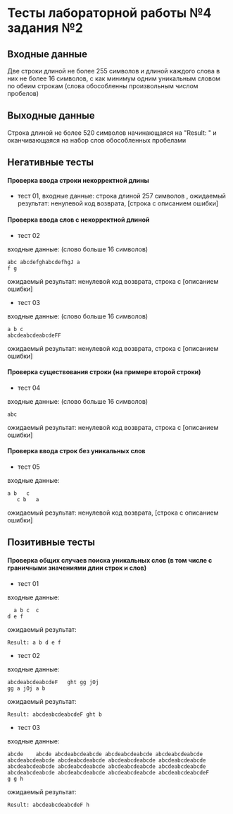 # Тесты лабораторной работы №4 задания №2

## Входные данные 

Две строки длиной не более 255 символов и длиной каждого слова в них не более 16 символов, с как минимум одним уникальным словом по обеим строкам (слова обособленны произвольным числом пробелов)

## Выходные данные 

Строка длиной не более 520 символов начинающаяся на "Result: " и оканчивающаяся на набор слов обособленных пробелами 

## Негативные тесты 

#### Проверка ввода строки некорректной длины

- тест 01, входные данные: строка длиной 257 символов , ожидаемый результат: ненулевой код возврата, [строка с описанием ошибки]

#### Проверка ввода слов с некорректной длиной

- тест 02

входные данные: (слово больше 16 символов)
```
abc abcdefghabcdefhgJ a
f g
```
ожидаемый результат: ненулевой код возврата, строка с [описанием ошибки]

- тест 03

входные данные: (слово больше 16 символов)
```
a b c
abcdeabcdeabcdeFF
```
ожидаемый результат: ненулевой код возврата, строка с [описанием ошибки]

#### Проверка существования строки (на примере второй строки)

- тест 04

входные данные: (слово больше 16 символов)
```
abc
```
ожидаемый результат: ненулевой код возврата, строка с [описанием ошибки]

#### Проверка ввода строк без уникальных слов

- тест 05

входные данные:
```
a b   c
   c b   a
```
ожидаемый результат: ненулевой код возврата, [строка с описанием ошибки]

## Позитивные тесты

#### Проверка общих случаев поиска уникальных слов (в том числе с граничными значениями длин строк и слов)

- тест 01

входные данные: 
```
  a b c  c
d e f
```
ожидаемый результат:
```
Result: a b d e f
```

- тест 02

входные данные: 
```
abcdeabcdeabcdeF   ght gg jOj
gg a jOj a b
```
ожидаемый результат:
```
Result: abcdeabcdeabcdeF ght b
```

- тест 03

входные данные: 
```
abcde    abcde abcdeabcdeabcde abcdeabcdeabcde abcdeabcdeabcde abcdeabcdeabcde abcdeabcdeabcde abcdeabcdeabcde abcdeabcdeabcde abcdeabcdeabcde abcdeabcdeabcde abcdeabcdeabcde abcdeabcdeabcde abcdeabcdeabcde abcdeabcdeabcde abcdeabcdeabcde abcdeabcdeabcdeF
g g h
```
ожидаемый результат:
```
Result: abcdeabcdeabcdeF h
```